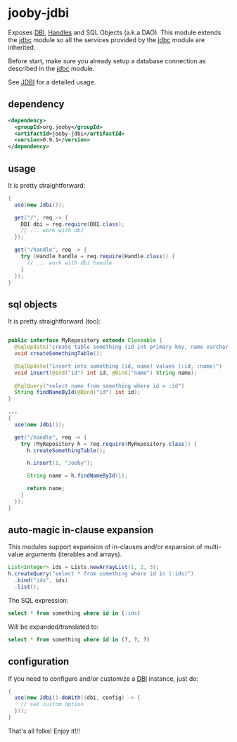 # jooby-jdbi

Exposes [DBI](http://jdbi.org/maven_site/apidocs/org/skife/jdbi/v2/DBI.html), [Handles](http://jdbi.org/maven_site/apidocs/org/skife/jdbi/v2/Handle.html) and SQL Objects (a.k.a DAO). This module extends the 
[jdbc](/doc/jdbc) module so all the services
provided by the [jdbc](/doc/jdbc) 
module are inherited.

Before start, make sure you already setup a database connection as described in the 
[jdbc](/doc/jdbc) module.

See [JDBI](http://www.jdbi.org/) for a detailed usage.

## dependency

```xml
<dependency>
  <groupId>org.jooby</groupId>
  <artifactId>jooby-jdbi</artifactId>
  <version>0.9.1</version>
</dependency>
```

## usage

It is pretty straightforward:

```java
{
  use(new Jdbi());

  get("/", req -> {
    DBI dbi = req.require(DBI.class);
    // ... work with dbi
  });

  get("/handle", req -> {
    try (Handle handle = req.require(Handle.class)) {
      // ... work with dbi handle
    }
  });
}
```

## sql objects

It is pretty straightforward (too):

```java

public interface MyRepository extends Closeable {
  @SqlUpdate("create table something (id int primary key, name varchar(100))")
  void createSomethingTable();

  @SqlUpdate("insert into something (id, name) values (:id, :name)")
  void insert(@ind("id") int id, @Bind("name") String name);
 
  @SqlQuery("select name from something where id = :id")
  String findNameById(@Bind("id") int id);
}

...
{
  use(new Jdbi());

  get("/handle", req -> {
    try (MyRepository h = req.require(MyRepository.class)) {
      h.createSomethingTable();

      h.insert(1, "Jooby");

      String name = h.findNameById(1);

      return name;
    }
  });
}
```

## auto-magic in-clause expansion

This modules support expansion of in-clauses and/or expansion of multi-value arguments (iterables and arrays).

```java
List<Integer> ids = Lists.newArrayList(1, 2, 3);
h.createQuery("select * from something where id in (:ids)")
  .bind("ids", ids)
  .list();
```

The SQL expression:

```sql
select * from something where id in (:ids)
```

Will be expanded/translated to:

```sql
select * from something where id in (?, ?, ?)
```

## configuration

If you need to configure and/or customize a [DBI](http://jdbi.org/maven_site/apidocs/org/skife/jdbi/v2/DBI.html) instance, just do:

```java
{
  use(new Jdbi().doWith((dbi, config) -> {
    // set custom option
  }));
}
```

That's all folks! Enjoy it!!!
